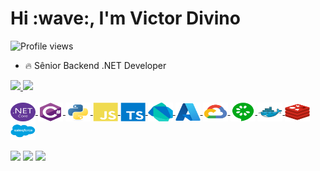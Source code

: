 <h1 align="left">Hi :wave:, I'm Victor Divino</h1>
<p align="left"> <img src="https://komarev.com/ghpvc/?username=victordivino&color=yellow" alt="Profile views" /> </p>

- 🔥 Sênior Backend .NET Developer
<!-- - 🔭 I’m currently working on [Mobills](https://www.linkedin.com/company/mobills-labs)) -->

<div>
  <a href="https://github.com/victordivino">
  <img height="180em" src="https://github-readme-stats.vercel.app/api?username=victordivino&show_icons=true&theme=dracula&include_all_commits=true&count_private=true"/>
  <img height="180em" src="https://github-readme-stats.vercel.app/api/top-langs/?username=victordivino&layout=compact&langs_count=6&theme=dracula"/>
</div>
<div style="display: inline_block"><br>
   <img align="center" alt="Victor-Dotnetcore" height="30" width="40" src="https://raw.githubusercontent.com/devicons/devicon/master/icons/dotnetcore/dotnetcore-original.svg">
  <img align="center" alt="Victor-Csharp" height="30" width="40" src="https://raw.githubusercontent.com/devicons/devicon/master/icons/csharp/csharp-original.svg">
  <img align="center" alt="Victor-Python" height="30" width="40" src="https://raw.githubusercontent.com/devicons/devicon/master/icons/python/python-original.svg">
  <img align="center" alt="Victor-Js" height="30" width="40" src="https://raw.githubusercontent.com/devicons/devicon/master/icons/javascript/javascript-plain.svg">
  <img align="center" alt="Victor-Ts" height="30" width="40" src="https://raw.githubusercontent.com/devicons/devicon/master/icons/typescript/typescript-plain.svg">
  <img align="center" alt="Victor-Dart" height="30" width="40" src="https://raw.githubusercontent.com/devicons/devicon/master/icons/dart/dart-original.svg">
   <img align="center" alt="Victor-Azure" height="30" width="40" src="https://raw.githubusercontent.com/devicons/devicon/master/icons/azure/azure-original.svg">
  <img align="center" alt="Victor-GCP" height="30" width="40" src="https://raw.githubusercontent.com/devicons/devicon/master/icons/googlecloud/googlecloud-original.svg">
  <img align="center" alt="Victor-Cucumber" height="30" width="40" src="https://raw.githubusercontent.com/devicons/devicon/master/icons/cucumber/cucumber-plain.svg">
   <img align="center" alt="Victor-Docker" height="30" width="40" src="https://raw.githubusercontent.com/devicons/devicon/master/icons/docker/docker-original.svg">
   <img align="center" alt="Victor-Redis" height="30" width="40" src="https://raw.githubusercontent.com/devicons/devicon/master/icons/redis/redis-original.svg">
   <img align="center" alt="Victor-Salesforce" height="30" width="40" src="https://raw.githubusercontent.com/devicons/devicon/master/icons/salesforce/salesforce-original.svg">
</div>
<br>
<div> 
  <a href = "mailto:victordoamordivino@gmail.com"><img src="https://img.shields.io/badge/-Gmail-%23333?style=for-the-badge&logo=gmail&logoColor=white" target="_blank"></a>
  <a href="https://www.linkedin.com/in/victordivino" target="_blank"><img src="https://img.shields.io/badge/-LinkedIn-%230077B5?style=for-the-badge&logo=linkedin&logoColor=white" target="_blank"></a> 
<a href="https://instagram.com/victordoamordivino" target="_blank"><img src="https://img.shields.io/badge/-Instagram-%23E4405F?style=for-the-badge&logo=instagram&logoColor=white" target="_blank"></a>
  <!--
**victorDivino/victorDivino** is a ✨ _special_ ✨ repository because its `README.md` (this file) appears on your GitHub profile.

Here are some ideas to get you started:

- 🔭 I’m currently working on ...
- 🌱 I’m currently learning ...
- 👯 I’m looking to collaborate on ...
- 🤔 I’m looking for help with ...
- 💬 Ask me about ...
- 📫 How to reach me: ...
- 😄 Pronouns: ...
- ⚡ Fun fact: ...
-->
